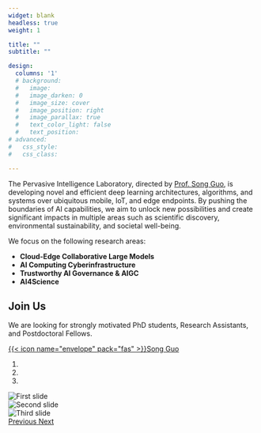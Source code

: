 ```yaml
---
widget: blank
headless: true
weight: 1

title: ""
subtitle: ""

design:
  columns: '1'
  # background:
  #   image: 
  #   image_darken: 0
  #   image_size: cover
  #   image_position: right
  #   image_parallax: true
  #   text_color_light: false
  #   text_position: 
# advanced:
#   css_style:
#   css_class: 

---
```


The Pervasive Intelligence Laboratory, directed by [Prof. Song Guo](https://cse.hkust.edu.hk/admin/people/faculty/profile/songguo), is developing novel and efficient deep learning architectures, algorithms, and systems over ubiquitous mobile, IoT, and edge endpoints. By pushing the boundaries of AI capabilities, we aim to unlock new possibilities and create significant impacts in multiple areas such as scientific discovery, environmental sustainability, and societal well-being.

We focus on the following research areas:

<!-- - **Cloud-Edge Collaborative Large Models:** We focus on building open, intelligent, and efficient AI large models that cater to the diverse data and resources distributed across edge endpoints. Our goal is to satisfy the multi-faceted demands of large model training, fine-tuning, inference, and deployment, while optimizing the model construction process through intelligent means to enhance performance. We aim to drive the widespread adoption of AIGC in vertical application scenarios, achieving deep technology integration and maximum value creation.
- **AI Computing Cyberinfrastructure:** We are building a federated edge intelligence platform tailored for large models, leveraging our 'algorithm-network-intelligence' integrated technology to design algorithms that adapt large models to edge environments based on 'hybrid expert models'. By harnessing edge computing network technology, we integrate fragmented computing resources at the edge, enabling large models to run on edge devices and supporting various generative AI capabilities. This will reduce hardware costs and expand the spatiotemporal scope of large model services.
- **Trustworthy AI Governance:** As large models are increasingly deployed, their security concerns are becoming more pronounced. We are committed to researching the security challenges faced by large models, including data poisoning and adversarial attacks, with the goal of building secure, trustworthy, and robust AI models that promote the development of trustworthy AI governance.
- **AI4Science:** AI technology has made breakthroughs in challenging tasks such as weather forecasting. We focus on training and developing ultra-high-resolution meteorological large models driven by data, as well as researching AI assimilation algorithms and extreme disaster prediction (e.g., FengWu-GHR), contributing to the advancement of scientific research. -->

- **Cloud-Edge Collaborative Large Models**
- **AI Computing Cyberinfrastructure**
- **Trustworthy AI Governance & AIGC**
- **AI4Science**
  

  
## Join Us

We are looking for strongly motivated PhD students, Research Assistants, and Postdoctoral Fellows.

[{{< icon name="envelope" pack="fas" >}}Song Guo](mailto:songguo@cse.ust.hk)

<script type="text/javascript" src="static/js/leaflet.js"></script>
<link rel="stylesheet" href="static/css/leaflet.css"/>

<div id="carouselExampleIndicators" class="carousel slide" data-ride="carousel">
  <ol class="carousel-indicators">
    <li data-target="#carouselExampleIndicators" data-slide-to="0" class="active"></li>
    <li data-target="#carouselExampleIndicators" data-slide-to="1"></li>
    <li data-target="#carouselExampleIndicators" data-slide-to="2"></li>
  </ol>
  <div class="carousel-inner">
    <div class="carousel-item active">
      <img class="d-block w-100" src="home/homepage.jpg" alt="First slide">
    </div>
    <div class="carousel-item">
      <img class="d-block w-100" src="home/birthday.jpg" alt="Second slide">
    </div>
    <div class="carousel-item">
      <img class="d-block w-100" src="home/hiking.jpg" alt="Third slide">
    </div>
  </div>
  <a class="carousel-control-prev" href="#carouselExampleIndicators" role="button" data-slide="prev">
    <span class="carousel-control-prev-icon" aria-hidden="true"></span>
    <span class="sr-only">Previous</span>
  </a>
  <a class="carousel-control-next" href="#carouselExampleIndicators" role="button" data-slide="next">
    <span class="carousel-control-next-icon" aria-hidden="true"></span>
    <span class="sr-only">Next</span>
  </a>
</div>